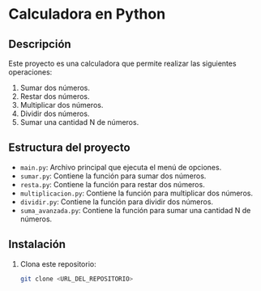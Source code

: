 # Calculadora en Python

## Descripción
Este proyecto es una calculadora que permite realizar las siguientes operaciones:
1. Sumar dos números.
2. Restar dos números.
3. Multiplicar dos números.
4. Dividir dos números.
5. Sumar una cantidad N de números.

## Estructura del proyecto
- `main.py`: Archivo principal que ejecuta el menú de opciones.
- `sumar.py`: Contiene la función para sumar dos números.
- `resta.py`: Contiene la función para restar dos números.
- `multiplicacion.py`: Contiene la función para multiplicar dos números.
- `dividir.py`: Contiene la función para dividir dos números.
- `suma_avanzada.py`: Contiene la función para sumar una cantidad N de números.

## Instalación
1. Clona este repositorio:
   ```bash
   git clone <URL_DEL_REPOSITORIO>
